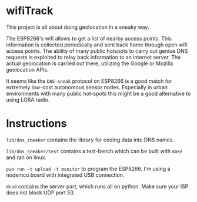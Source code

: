 # wifiTrack

This project is all about doing geolocation in a sneaky way.

The ESP8266's wifi allows to get a list of nearby access points. This information is collected periodically and sent back home through open wifi access points. The ability of many public hotspots to carry out geniue DNS requests is exploited to relay back information to an internet server. The actual geolocation is carried out there, utilizing the Google or Mozilla geolocation APIs.

It seems like the `DNS-sneak` protocol on ESP8266 is a good match for extremely low-cost autonomous sensor nodes.
Especially in urban environments with many public hot-spots this might be a good alternative to using LORA radio.

# Instructions

`lib/dns_sneaker` contains the library for coding data into DNS names.

`lib/dns_sneaker/test` contains a test-bench which can be built with `make` and ran on linux.

`pio run -t upload -t monitor` to program the ESP8266. I'm using a nodemcu board with integrated USB connection.

`dnsd` contains the server part, which runs all on python. Make sure your ISP does not block UDP port 53.
